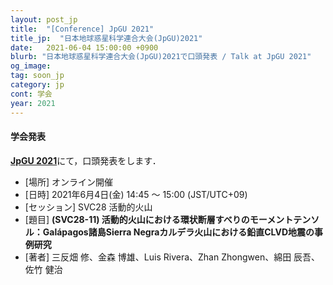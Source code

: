 ```yaml
---
layout: post_jp
title:  "[Conference] JpGU 2021"
title_jp:  "日本地球惑星科学連合大会(JpGU)2021"
date:   2021-06-04 15:00:00 +0900
blurb: "日本地球惑星科学連合大会(JpGU)2021で口頭発表 / Talk at JpGU 2021"
og_image:
tag: soon_jp
category: jp
cont: 学会
year: 2021
---
```


#### **学会発表**

[**JpGU 2021**](http://www.jpgu.org/meeting_j2021/)にて，口頭発表をします．

- [場所] オンライン開催
- [日時] 2021年6月4日(金) 14:45 〜 15:00 (JST/UTC+09)
- [セッション] SVC28 活動的⽕⼭
- [題目] **(SVC28-11) 活動的火山における環状断層すべりのモーメントテンソル：Galápagos諸島Sierra Negraカルデラ火山における鉛直CLVD地震の事例研究**
- [著者] 三反畑 修、金森 博雄、Luis Rivera、Zhan Zhongwen、綿田 辰吾、佐竹 健治
